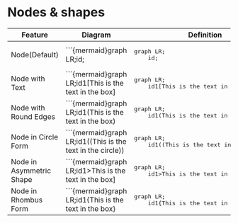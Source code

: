 # Nodes & shapes

<table>
  <thead>
    <tr>
      <th>Feature</th>
      <th>Diagram</th>
      <th>Definition</th>
    </tr>
  </thead>
  <tbody>
    <tr>
      <td>Node(Default)</td>
      <td>```{mermaid}graph LR;id;</div></td>
      <td>
        <pre class="highlight">graph LR;<br/>    id;</pre>
      </td>
    </tr>
    <tr>
      <td>Node with Text</td>
      <td>```{mermaid}graph LR;id1[This is the text in the box]</div></td>
      <td>
        <pre class="highlight">graph LR;<br/>    id1[This is the text in the box]</pre>
      </td>
    </tr>
    <tr>
      <td>Node with Round Edges</td>
      <td>```{mermaid}graph LR;id1(This is the text in the box)</div></td>
      <td>
        <pre class="highlight">graph LR;<br/>    id1(This is the text in the box)</pre>
      </td>
    </tr>
    <tr>
      <td>Node in Circle Form</td>
      <td>```{mermaid}graph LR;id1((This is the text in the circle))</div></td>
      <td>
        <pre class="highlight">graph LR;<br/>    id1((This is the text in the circle))</pre>
      </td>
    </tr>
    <tr>
      <td>Node in Asymmetric Shape</td>
      <td>```{mermaid}graph LR;id1>This is the text in the box]</div></td>
      <td>
        <pre class="highlight">graph LR;<br/>    id1>This is the text in the box]</pre>
      </td>
    </tr>
    <tr>
      <td>Node in Rhombus Form</td>
      <td>```{mermaid}graph LR;id1{This is the text in the box}</div></td>
      <td>
        <pre class="highlight">graph LR;<br/>    id1{This is the text in the box}</pre>
      </td>
    </tr>
  </tbody>
</table>

